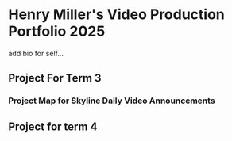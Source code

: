 # Henry Miller's Video Production Portfolio 2025

add bio for self...

## Project For Term 3

### Project Map for Skyline Daily Video Announcements 

## Project for term 4
